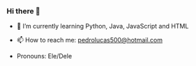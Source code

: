 ### Hi there 👋


- 🌱 I’m currently learning Python, Java, JavaScript and HTML

- 📫 How to reach me: pedrolucas500@hotmail.com
- Pronouns: Ele/Dele
